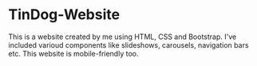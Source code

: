 # TinDog-Website

This is a website created by me using HTML, CSS and Bootstrap.
I've included varioud components like slideshows, carousels, navigation bars etc.
This website is mobile-friendly too.

